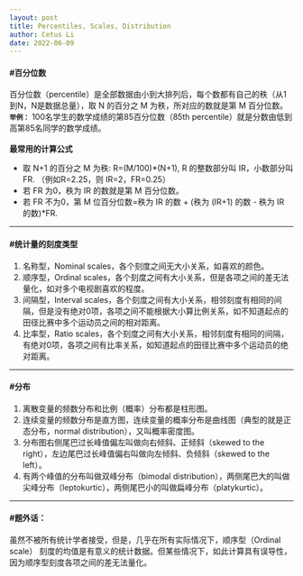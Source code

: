 ```yaml
---
layout: post
title: Percentiles, Scales, Distribution
author: Cetus Li
date: 2022-06-09
---
```

#### <b>\#百分位数</b>
百分位数（percentile）是全部数据由小到大排列后，每个数都有自己的秩（从1到N，N是数据总量），取 N 的百分之 M 为秩，所对应的数就是第 M 百分位数。
<b>`举例：`</b> 100名学生的数学成绩的第85百分位数（85th percentile）就是分数由低到高第85名同学的数学成绩。
<br/><br/>
<b>最常用的计算公式</b>
- 取 N+1 的百分之 M 为秩: R=(M/100)\*(N+1), R 的整数部分叫 IR，小数部分叫 FR. （例如R=2.25，则 IR=2，FR=0.25）
- 若 FR 为0，秩为 IR 的数就是第 M 百分位数。
- 若 FR 不为0，第 M 位百分位数=秩为 IR 的数 + (秩为 (IR+1) 的数 - 秩为 IR 的数)\*FR.

------
#### <b>\#统计量的刻度类型</b>
1. 名称型，Nominal scales，各个刻度之间无大小关系，如喜欢的颜色。
2. 顺序型，Ordinal scales，各个刻度之间有大小关系，但是各项之间的差无法量化，如对多个电视剧喜欢的程度。
3. 间隔型，Interval scales，各个刻度之间有大小关系，相邻刻度有相同的间隔，但是没有绝对0项，各项之间不能根据大小算比例关系，如不知道起点的田径比赛中多个运动员之间的相对距离。
4. 比率型，Ratio scales，各个刻度之间有大小关系，相邻刻度有相同的间隔，有绝对0项，各项之间有比率关系，如知道起点的田径比赛中多个运动员的绝对距离。

------
#### <b>\#分布</b>
1. 离散变量的频数分布和比例（概率）分布都是柱形图。
2. 连续变量的频数分布是直方图，连续变量的概率分布是曲线图（典型的就是正态分布，normal distribution），又叫概率密度图。
3. 分布图右侧尾巴过长峰值偏左叫做向右倾斜、正倾斜（skewed to the right），左边尾巴过长峰值偏右叫做向左倾斜、负倾斜（skewed to the left）。
4. 有两个峰值的分布叫做双峰分布（bimodal distribution），两侧尾巴大的叫做尖峰分布（leptokurtic），两侧尾巴小的叫做扁峰分布（platykurtic）。


------
#### <b>\#题外话：</b>
虽然不被所有统计学者接受，但是，几乎在所有实际情况下，顺序型（Ordinal scale） 刻度的均值是有意义的统计数据。但某些情况下，如此计算具有误导性，因为顺序型刻度各项之间的差无法量化。
